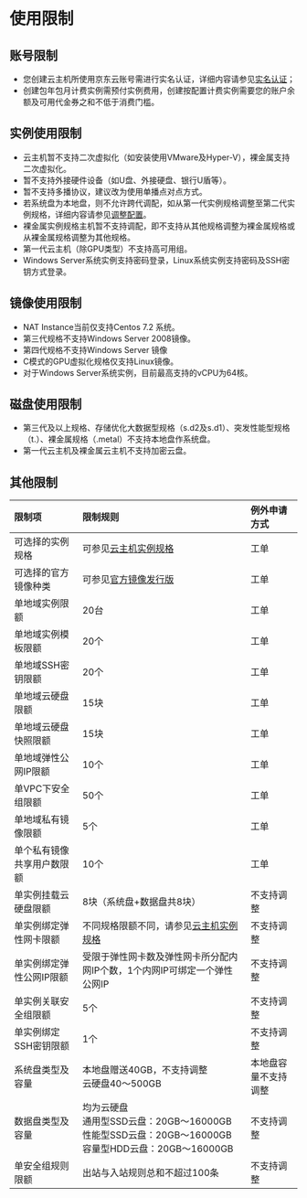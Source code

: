 # 使用限制

## 账号限制
* 您创建云主机所使用京东云账号需进行实名认证，详细内容请参见[实名认证](https://docs.jdcloud.com/cn/real-name-verification/introduction)；
* 创建包年包月计费实例需预付实例费用，创建按配置计费实例需要您的账户余额及可用代金券之和不低于消费门槛。

## 实例使用限制
* 云主机暂不支持二次虚拟化（如安装使用VMware及Hyper-V），裸金属支持二次虚拟化。
* 暂不支持外接硬件设备（如U盘、外接硬盘、银行U盾等）。
* 暂不支持多播协议，建议改为使用单播点对点方式。
* 若系统盘为本地盘，则不允许跨代调配，如从第一代实例规格调整至第二代实例规格，详细内容请参见[调整配置](http://docs.jdcloud.com/cn/virtual-machines/resize-instance)。
* 裸金属实例规格主机暂不支持调配，即不支持从其他规格调整为裸金属规格或从裸金属规格调整为其他规格。
* 第一代云主机（除GPU类型）不支持高可用组。
* Windows Server系统实例支持密码登录，Linux系统实例支持密码及SSH密钥方式登录。

## 镜像使用限制
* NAT Instance当前仅支持Centos 7.2 系统。
* 第三代规格不支持Windows Server 2008镜像。
* 第四代规格不支持Windows Server 镜像
* C模式的GPU虚拟化规格仅支持Linux镜像。
* 对于Windows Server系统实例，目前最高支持的vCPU为64核。

## 磁盘使用限制
* 第三代及以上规格、存储优化大数据型规格（s.d2及s.d1）、突发性能型规格（t.）、裸金属规格（.metal）不支持本地盘作系统盘。
* 第一代云主机及裸金属云主机不支持加密云盘。

## 其他限制
限制项   |限制规则|例外申请方式   
:------- |:---|:---     
可选择的实例规格|可参见[云主机实例规格](https://docs.jdcloud.com/cn/virtual-machines/instance-type-family)|工单 
可选择的官方镜像种类|可参见[官方镜像发行版](https://docs.jdcloud.com/cn/virtual-machines/image-type)|工单         
单地域实例限额|20台|工单
单地域实例模板限额|20个|工单 
单地域SSH密钥限额|20个|工单     
单地域云硬盘限额|15块|工单       
单地域云硬盘快照限额|15块|工单   
单地域弹性公网IP限额|10个|工单
单VPC下安全组限额|50个|工单  
单地域私有镜像限额|5个|工单  
单个私有镜像共享用户数限额|10个|工单
单实例挂载云硬盘限额|8块（系统盘+数据盘共8块）|不支持调整
单实例绑定弹性网卡限额|不同规格限额不同，请参见[云主机实例规格](https://docs.jdcloud.com/cn/virtual-machines/instance-type-family)|不支持调整
单实例绑定弹性公网IP限额|受限于弹性网卡数及弹性网卡所分配内网IP个数，1个内网IP可绑定一个弹性公网IP|不支持调整        
单实例关联安全组限额|5个|不支持调整    
单实例绑定SSH密钥限额|1个|不支持调整    
系统盘类型及容量|本地盘赠送40GB，不支持调整<br>云硬盘40～500GB|本地盘容量不支持调整   
数据盘类型及容量|均为云硬盘<br>通用型SSD云盘：20GB～16000GB<br>性能型SSD云盘：20GB～16000GB<br>容量型HDD云盘：20GB～16000GB|不支持调整                
单安全组规则限额|出站与入站规则总和不超过100条|不支持调整    


